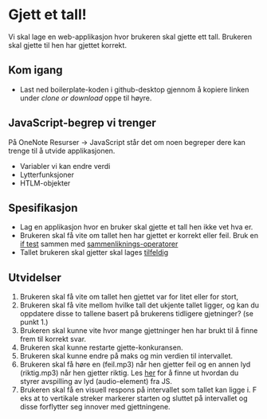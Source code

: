 # Gjett et tall!
Vi skal lage en web-applikasjon hvor brukeren skal gjette ett tall. Brukeren skal gjette til hen har gjettet korrekt.

## Kom igang
* Last ned boilerplate-koden i github-desktop gjennom å kopiere linken under *clone or download* oppe til høyre.

## JavaScript-begrep vi trenger
På OneNote Resurser -> JavaScript står det om noen begreper dere kan trenge til å utvide applikasjonen.

* Variabler vi kan endre verdi
* Lytterfunksjoner
* HTLM-objekter

## Spesifikasjon
* Lag en applikasjon hvor en bruker skal gjette et tall hen ikke vet hva er.
* Brukeren skal få vite om tallet hen har gjettet er korrekt eller feil. Bruk en [if test](https://www.w3schools.com/js/js_if_else.asp) sammen med [sammenliknings-operatorer](https://www.w3schools.com/js/js_comparisons.asp)
* Tallet brukeren skal gjetter skal lages [tilfeldig](https://www.w3schools.com/jsref/jsref_random.asp)

## Utvidelser
1. Brukeren skal få vite om tallet hen gjettet var for litet eller for stort,
2. Brukeren skal få vite mellom hvilke tall det ukjente tallet ligger, og kan du oppdatere disse to tallene basert på brukerens tidligere gjetninger? (se punkt 1.)
3. Brukeren skal kunne vite hvor mange gjettninger hen har brukt til å finne frem til korrekt svar.
4. Brukeren skal kunne restarte gjette-konkuransen.
5. Brukeren skal kunne endre på maks og min verdien til intervallet.
6. Brukeren skal få høre en (feil.mp3) når hen gjetter feil og en annen lyd (riktig.mp3) når hen gjetter riktig. Les [her](https://www.w3schools.com/jsref/met_audio_play.asp) for å finne ut hvordan du styrer avspilling av lyd (audio-element) fra JS.
7. Brukeren skal få en visuell respons på intervallet som tallet kan ligge i.  F eks at to vertikale streker markerer starten og sluttet på intervallet og disse forflytter seg innover med gjettningene.